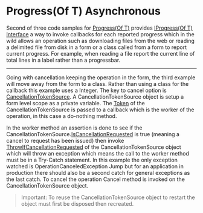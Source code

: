 ﻿# Progress(Of T) Asynchronous

Second of three code samples for [Progress(Of T)](https://docs.microsoft.com/en-us/dotnet/api/system.progress-1?view=netframework-4.8) provides [IProgress(Of T) Interface](https://docs.microsoft.com/en-us/dotnet/api/system.iprogress-1?view=netframework-4.8) a way to invoke callbacks for each reported progress which in the wild allows an operation such as downloading files from the web or reading a delimited file from disk in a form or a class called from a form to report current progress. For example, when reading a file report the current line of total lines in a label rather than a progressbar.

---

Going with cancellation keeping the operation in the form, the third example will move away from the form to a class. Rather than using a class for the callback this example uses a Integer. The key to cancel option is [CancellationTokenSource](https://docs.microsoft.com/en-us/dotnet/api/system.threading.cancellationtokensource?view=netframework-4.8). A CancellationTokenSource object is setup a form level scope as a private variable. The [Token](https://docs.microsoft.com/en-us/dotnet/api/system.threading.cancellationtokensource.token?view=netframework-4.8) of the CancellationTokenSource is passed to a callback which is the worker of the operation, in this case a do-nothing method.

In the worker method an assertion is done to see if the CancellationTokenSource.[IsCancellationRequested](https://docs.microsoft.com/en-us/dotnet/api/system.threading.cancellationtokensource.iscancellationrequested?view=netframework-4.8) is true (meaning a cancel to request has been issued) then invoke [ThrowIfCancellationRequested](https://docs.microsoft.com/en-us/dotnet/api/system.threading.cancellationtoken.throwifcancellationrequested?view=netframework-4.8) of the CancellationTokenSource object which will throw an exception which means the call to the worker method must be in a Try-Catch statement. In this example the only exception watched is OperationCanceledException Jump but for an application in production there should also be a second catch for general exceptions as the last catch. To cancel the operation Cancel method is invoked on the CancellationTokenSource object.

> Important: To reuse the CancellationTokenSource object to restart the object must first be disposed then recreated.



